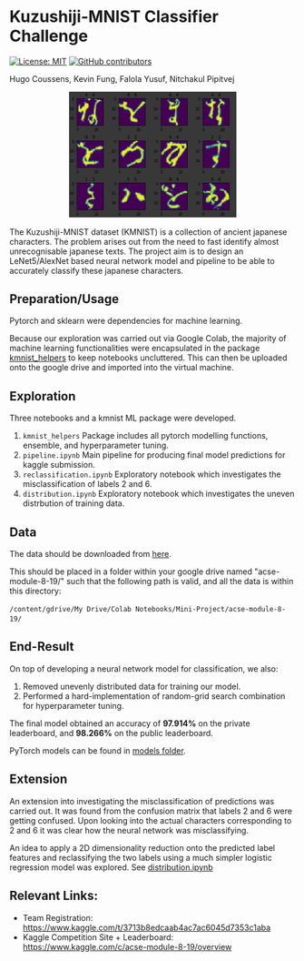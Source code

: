 # Kuzushiji-MNIST Classifier Challenge

[![License: MIT](https://img.shields.io/badge/License-MIT-yellow.svg)](https://opensource.org/licenses/MIT)
[![GitHub contributors](https://img.shields.io/github/contributors/kev-fung/KMNIST-Classifier)](https://github.com/kev-fung/KMNIST-Classifier/graphs/contributors)

Hugo Coussens, Kevin Fung, Falola Yusuf, Nitchakul Pipitvej

<p align="center">
  <img src="./misc/front_img.PNG" alt="front_img" width="295">
</p>

The Kuzushiji-MNIST dataset (KMNIST) is a collection of ancient japanese characters. The problem arises out from the need to fast identify almost unrecognisable japanese texts. The project aim is to design an LeNet5/AlexNet based neural network model and pipeline to be able to accurately classify these japanese characters. 

## Preparation/Usage
Pytorch and sklearn were dependencies for machine learning. 

Because our exploration was carried out via Google Colab, the majority of machine learning functionalities were encapsulated in the package [kmnist_helpers](https://github.com/kev-fung/KMNIST-Classifier/blob/master/kmnist_helpers/) to keep notebooks uncluttered. This can then be uploaded onto the google drive and imported into the virtual machine. 

## Exploration
Three notebooks and a kmnist ML package were developed.
1. `kmnist_helpers` Package includes all pytorch modelling functions, ensemble, and hyperparameter tuning.
2. `pipeline.ipynb` Main pipeline for producing final model predictions for kaggle submission.
3. `reclassification.ipynb` Exploratory notebook which investigates the misclassification of labels 2 and 6.
4. `distribution.ipynb` Exploratory notebook which investigates the uneven distrbution of training data.

## Data
The data should be downloaded from [here](https://www.kaggle.com/c/acse-module-8-19/data).

This should be placed in a folder within your google drive named "acse-module-8-19/" such that the following path is valid, and all the data is within this directory: 

`/content/gdrive/My Drive/Colab Notebooks/Mini-Project/acse-module-8-19/`

## End-Result
On top of developing a neural network model for classification, we also:
1. Removed unevenly distributed data for training our model. 
2. Performed a hard-implementation of random-grid search combination for hyperparameter tuning.

The final model obtained an accuracy of **97.914%** on the private leaderboard, and **98.266%** on the public leaderboard.

PyTorch models can be found in [models folder](https://github.com/kev-fung/KMNIST-Classifier/blob/master/models/).

## Extension
An extension into investigating the misclassification of predictions was carried out. It was found from the confusion matrix that labels 2 and 6 were getting confused. Upon looking into the actual characters corresponding to 2 and 6 it was clear how the neural network was misclassifying.

An idea to apply a 2D dimensionality reduction onto the predicted label features and reclassifying the two labels using a much simpler logistic regression model was explored. See [distribution.ipynb](https://github.com/kev-fung/KMNIST-Classifier/blob/master/distribution.ipynb)

## Relevant Links:
- Team Registration: https://www.kaggle.com/t/3713b8edcaab4ac7ac6045d7353c1aba
- Kaggle Competition Site + Leaderboard: https://www.kaggle.com/c/acse-module-8-19/overview
